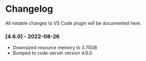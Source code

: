 # Changelog
All notable changes to VS Code plugin will be documented here.

### [4.6.0] - 2022-08-26
- Downsized resource memory to 3.75GB
- Bumped to code-server version 4.6.0
